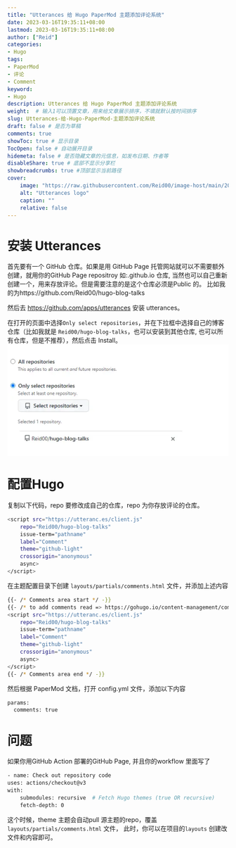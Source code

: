 ```yaml
---
title: "Utterances 给 Hugo PaperMod 主题添加评论系统"
date: 2023-03-16T19:35:11+08:00
lastmod: 2023-03-16T19:35:11+08:00
author: ["Reid"]
categories: 
- Hugo
tags: 
- PaperMod
- 评论
- Comment
keyword:
- Hugo
description: Utterances 给 Hugo PaperMod 主题添加评论系统
weight:  # 输入1可以顶置文章，用来给文章展示排序，不填就默认按时间排序
slug: Utterances-给-Hugo-PaperMod-主题添加评论系统
draft: false # 是否为草稿
comments: true
showToc: true # 显示目录
TocOpen: false # 自动展开目录
hidemeta: false # 是否隐藏文章的元信息，如发布日期、作者等
disableShare: true # 底部不显示分享栏
showbreadcrumbs: true #顶部显示当前路径
cover:
    image: "https://raw.githubusercontent.com/Reid00/image-host/main/20220608/image.5qakcordu0g0.webp"
    alt: "Utterances logo"
    caption: ""
    relative: false
---
```


# 安装 Utterances
首先要有一个 GitHub 仓库。如果是用 GitHub Page 托管网站就可以不需要额外创建，就用你的GitHub Page repositroy 如:<username>.github.io 仓库, 当然也可以自己重新创建一个，用来存放评论。但是需要注意的是这个仓库必须是Public 的。
比如我的为https://github.com/Reid00/hugo-blog-talks

然后去 https://github.com/apps/utterances 安装 utterances。

在打开的页面中选择`Only select repositories`，并在下拉框中选择自己的博客仓库（比如我就是 `Reid00/hugo-blog-talks`，也可以安装到其他仓库, 也可以所有仓库，但是不推荐），然后点击 Install。
![install](https://raw.githubusercontent.com/Reid00/image-host/main/20220608/image.3pq7t1csfb80.webp)

# 配置Hugo
复制以下代码，repo 要修改成自己的仓库，repo 为你存放评论的仓库。
```sh
<script src="https://utteranc.es/client.js"
    repo="Reid00/hugo-blog-talks"
    issue-term="pathname"
    label="Comment"
    theme="github-light"
    crossorigin="anonymous"
    async>
</script>
```
在主题配置目录下创建 `layouts/partials/comments.html` 文件，并添加上述内容
```sh
{{- /* Comments area start */ -}}
{{- /* to add comments read => https://gohugo.io/content-management/comments/ */ -}}
<script src="https://utteranc.es/client.js"
    repo="Reid00/hugo-blog-talks"
    issue-term="pathname"
    label="Comment"
    theme="github-light"
    crossorigin="anonymous"
    async>
</script>
{{- /* Comments area end */ -}}
```
然后根据 PaperMod 文档，打开 config.yml 文件，添加以下内容
```sh
params:
  comments: true
```

# 问题
如果你用GitHub Action 部署的GitHub Page, 并且你的workflow 里面写了
```sh
- name: Check out repository code
uses: actions/checkout@v3
with:
    submodules: recursive  # Fetch Hugo themes (true OR recursive)
    fetch-depth: 0   
```
这个时候，theme 主题会自动pull 源主题的repo，覆盖`layouts/partials/comments.html` 文件， 此时，你可以在项目的`layouts` 创建改文件和内容即可。